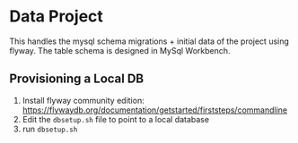 # Data Project

This handles the mysql schema migrations + initial data of the project using flyway.
The table schema is designed in MySql Workbench.

## Provisioning a Local DB

1. Install flyway community edition: https://flywaydb.org/documentation/getstarted/firststeps/commandline
2. Edit the `dbsetup.sh` file to point to a local database
3. run `dbsetup.sh`

